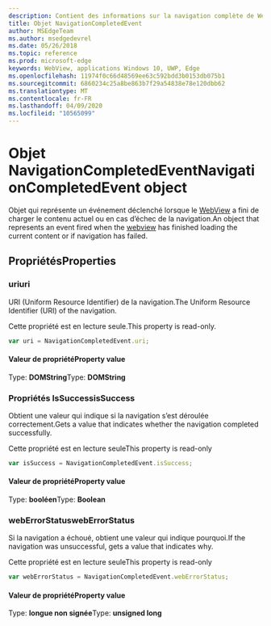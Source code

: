 ```yaml
---
description: Contient des informations sur la navigation complète de WebView
title: Objet NavigationCompletedEvent
author: MSEdgeTeam
ms.author: msedgedevrel
ms.date: 05/26/2018
ms.topic: reference
ms.prod: microsoft-edge
keywords: WebView, applications Windows 10, UWP, Edge
ms.openlocfilehash: 11974f0c66d48569ee63c592bdd3b0153db075b1
ms.sourcegitcommit: 6860234c25a8be863b7f29a54838e78e120dbb62
ms.translationtype: MT
ms.contentlocale: fr-FR
ms.lasthandoff: 04/09/2020
ms.locfileid: "10565099"
---
```

# <span data-ttu-id="1aa65-104">Objet NavigationCompletedEvent</span><span class="sxs-lookup"><span data-stu-id="1aa65-104">NavigationCompletedEvent object</span></span>

<span data-ttu-id="1aa65-105">Objet qui représente un événement déclenché lorsque le [WebView](../webview.md) a fini de charger le contenu actuel ou en cas d’échec de la navigation.</span><span class="sxs-lookup"><span data-stu-id="1aa65-105">An object that represents an event fired when the [webview](../webview.md) has finished loading the current content or if navigation has failed.</span></span>

## <span data-ttu-id="1aa65-106">Propriétés</span><span class="sxs-lookup"><span data-stu-id="1aa65-106">Properties</span></span>
    
### <span data-ttu-id="1aa65-107">uri</span><span class="sxs-lookup"><span data-stu-id="1aa65-107">uri</span></span>

<span data-ttu-id="1aa65-108">URI (Uniform Resource Identifier) de la navigation.</span><span class="sxs-lookup"><span data-stu-id="1aa65-108">The Uniform Resource Identifier (URI) of the navigation.</span></span>

<span data-ttu-id="1aa65-109">Cette propriété est en lecture seule.</span><span class="sxs-lookup"><span data-stu-id="1aa65-109">This property is read-only.</span></span>

```js
var uri = NavigationCompletedEvent.uri;
```

#### <span data-ttu-id="1aa65-110">Valeur de propriété</span><span class="sxs-lookup"><span data-stu-id="1aa65-110">Property value</span></span>
<span data-ttu-id="1aa65-111">Type: **DOMString**</span><span class="sxs-lookup"><span data-stu-id="1aa65-111">Type: **DOMString**</span></span>

### <span data-ttu-id="1aa65-112">Propriétés IsSuccess</span><span class="sxs-lookup"><span data-stu-id="1aa65-112">isSuccess</span></span>

<span data-ttu-id="1aa65-113">Obtient une valeur qui indique si la navigation s’est déroulée correctement.</span><span class="sxs-lookup"><span data-stu-id="1aa65-113">Gets a value that indicates whether the navigation completed successfully.</span></span>

<span data-ttu-id="1aa65-114">Cette propriété est en lecture seule</span><span class="sxs-lookup"><span data-stu-id="1aa65-114">This property is read-only</span></span>

```js
var isSuccess = NavigationCompletedEvent.isSuccess;
```

#### <span data-ttu-id="1aa65-115">Valeur de propriété</span><span class="sxs-lookup"><span data-stu-id="1aa65-115">Property value</span></span>
<span data-ttu-id="1aa65-116">Type: **booléen**</span><span class="sxs-lookup"><span data-stu-id="1aa65-116">Type: **Boolean**</span></span>

### <span data-ttu-id="1aa65-117">webErrorStatus</span><span class="sxs-lookup"><span data-stu-id="1aa65-117">webErrorStatus</span></span>

<span data-ttu-id="1aa65-118">Si la navigation a échoué, obtient une valeur qui indique pourquoi.</span><span class="sxs-lookup"><span data-stu-id="1aa65-118">If the navigation was unsuccessful, gets a value that indicates why.</span></span>

<span data-ttu-id="1aa65-119">Cette propriété est en lecture seule</span><span class="sxs-lookup"><span data-stu-id="1aa65-119">This property is read-only</span></span>

```js
var webErrorStatus = NavigationCompletedEvent.webErrorStatus;
```

#### <span data-ttu-id="1aa65-120">Valeur de propriété</span><span class="sxs-lookup"><span data-stu-id="1aa65-120">Property value</span></span>
<span data-ttu-id="1aa65-121">Type: **longue non signée**</span><span class="sxs-lookup"><span data-stu-id="1aa65-121">Type: **unsigned long**</span></span>
